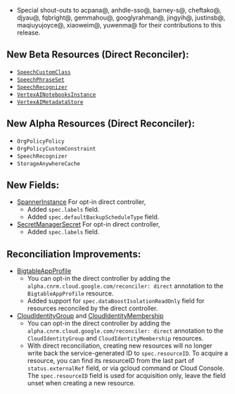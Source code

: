 *   Special shout-outs to acpana@, anhdle-sso@, barney-s@, cheftako@, djyau@,
    fqbright@, gemmahou@, googlyrahman@, jingyih@, justinsb@, maqiuyujoyce@,
    xiaoweim@, yuwenma@ for their contributions to this release.

## New Beta Resources (Direct Reconciler):

*   [`SpeechCustomClass`](https://cloud.google.com/config-connector/docs/reference/resource-docs/speech/speechcustomclass)
*   [`SpeechPhraseSet`](https://cloud.google.com/config-connector/docs/reference/resource-docs/speech/speechphraseset)
*   [`SpeechRecognizer`](https://cloud.google.com/config-connector/docs/reference/resource-docs/speech/speechrecognizer)
*   [`VertexAINotebooksInstance`](https://cloud.google.com/config-connector/docs/reference/resource-docs/notebooks/notebookinstance)
*   [`VertexAIMetadataStore`](https://cloud.google.com/config-connector/docs/reference/resource-docs/vertexai/vertexaimetadatastore)

## New Alpha Resources (Direct Reconciler):

*   `OrgPolicyPolicy`
*   `OrgPolicyCustomConstraint`
*   `SpeechRecognizer`
*   `StorageAnywhereCache`

## New Fields:

*   [SpannerInstance](https://cloud.google.com/config-connector/docs/reference/resource-docs/spanner/spannerinstance)
    For opt-in direct controller,
    *   Added `spec.labels` field.
    *   Added `spec.defaultBackupScheduleType` field.
*   [SecretManagerSecret](https://cloud.google.com/config-connector/docs/reference/resource-docs/secretmanager/secretmanagersecret)
    For opt-in direct controller,
    *   Added `spec.labels` field.

## Reconciliation Improvements:

*   [BigtableAppProfile](https://cloud.google.com/config-connector/docs/reference/resource-docs/bigtable/bigtableappprofile)
    *   You can opt-in the direct controller by adding the
        `alpha.cnrm.cloud.google.com/reconciler: direct` annotation to the
        `BigtableAppProfile` resource.
    *   Added support for `spec.dataBoostIsolationReadOnly` field for resources
        reconciled by the direct controller.
*   [CloudIdentityGroup](https://cloud.google.com/config-connector/docs/reference/resource-docs/cloudidentity/cloudidentitygroup)
    and
    [CloudIdentityMembership](https://cloud.google.com/config-connector/docs/reference/resource-docs/cloudidentity/cloudidentitymembership)
    *   You can opt-in the direct controller by adding the
        `alpha.cnrm.cloud.google.com/reconciler: direct` annotation to the
        `CloudIdentityGroup` and `CloudIdentityMembership` resources.
    *   With direct reconciliation, creating new resources will no longer write
        back the service-generated ID to `spec.resourceID`. To acquire a
        resource, you can find its resourceID from the last part of
        `status.externalRef` field, or via gcloud command or Cloud Console. The
        `spec.resourceID` field is used for acquisition only, leave the field
        unset when creating a new resource.
